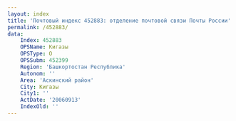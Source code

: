 ```yaml
---
layout: index
title: 'Почтовый индекс 452883: отделение почтовой связи Почты России'
permalink: /452883/
data:
    Index: 452883
    OPSName: Кигазы
    OPSType: О
    OPSSubm: 452399
    Region: 'Башкортостан Республика'
    Autonom: ''
    Area: 'Аскинский район'
    City: Кигазы
    City1: ''
    ActDate: '20060913'
    IndexOld: ''
---
```


